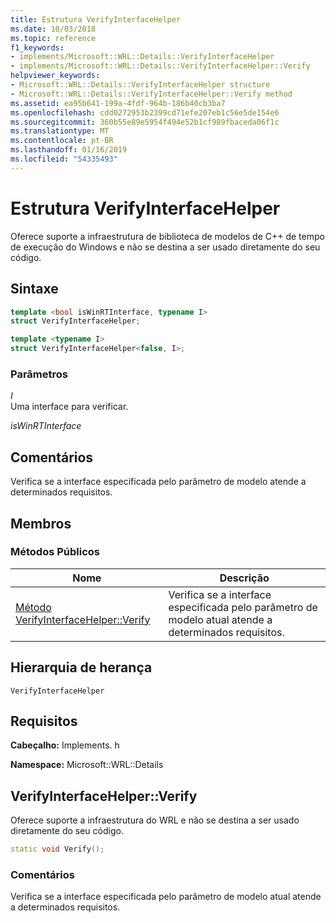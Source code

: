 ```yaml
---
title: Estrutura VerifyInterfaceHelper
ms.date: 10/03/2018
ms.topic: reference
f1_keywords:
- implements/Microsoft::WRL::Details::VerifyInterfaceHelper
- implements/Microsoft::WRL::Details::VerifyInterfaceHelper::Verify
helpviewer_keywords:
- Microsoft::WRL::Details::VerifyInterfaceHelper structure
- Microsoft::WRL::Details::VerifyInterfaceHelper::Verify method
ms.assetid: ea95b641-199a-4fdf-964b-186b40cb3ba7
ms.openlocfilehash: cdd0272953b2399cd71efe207eb1c56e5de154e6
ms.sourcegitcommit: 360b55e89e5954f494e52b1cf989fbaceda06f1c
ms.translationtype: MT
ms.contentlocale: pt-BR
ms.lasthandoff: 01/16/2019
ms.locfileid: "54335493"
---
```

# <a name="verifyinterfacehelper-structure"></a>Estrutura VerifyInterfaceHelper

Oferece suporte a infraestrutura de biblioteca de modelos de C++ de tempo de execução do Windows e não se destina a ser usado diretamente do seu código.

## <a name="syntax"></a>Sintaxe

```cpp
template <bool isWinRTInterface, typename I>
struct VerifyInterfaceHelper;

template <typename I>
struct VerifyInterfaceHelper<false, I>;
```

### <a name="parameters"></a>Parâmetros

*I*<br/>
Uma interface para verificar.

*isWinRTInterface*

## <a name="remarks"></a>Comentários

Verifica se a interface especificada pelo parâmetro de modelo atende a determinados requisitos.

## <a name="members"></a>Membros

### <a name="public-methods"></a>Métodos Públicos

Nome                                            | Descrição
----------------------------------------------- | ---------------------------------------------------------------------------------------------------
[Método VerifyInterfaceHelper::Verify](#verify) | Verifica se a interface especificada pelo parâmetro de modelo atual atende a determinados requisitos.

## <a name="inheritance-hierarchy"></a>Hierarquia de herança

`VerifyInterfaceHelper`

## <a name="requirements"></a>Requisitos

**Cabeçalho:** Implements. h

**Namespace:** Microsoft::WRL::Details

## <a name="verify"></a>VerifyInterfaceHelper::Verify

Oferece suporte a infraestrutura do WRL e não se destina a ser usado diretamente do seu código.

```cpp
static void Verify();
```

### <a name="remarks"></a>Comentários

Verifica se a interface especificada pelo parâmetro de modelo atual atende a determinados requisitos.
